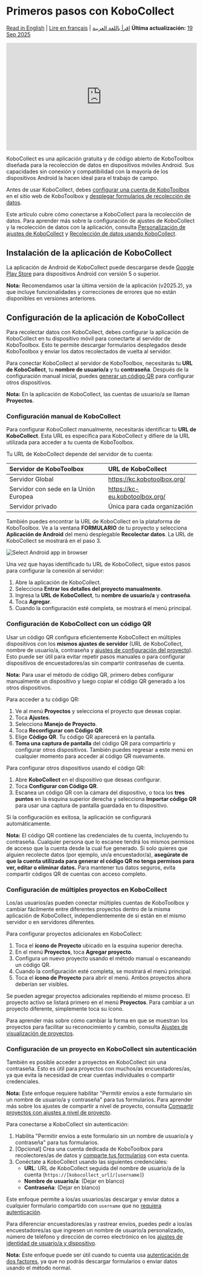 # Primeros pasos con KoboCollect
<a href="../kobocollect_on_android_latest.html">Read in English</a> | <a href="../fr/kobocollect_on_android_latest.html">Lire en français</a> | <a href="../ar/kobocollect_on_android_latest.html">اقرأ باللغة العربية</a>
**Última actualización:** <a href="https://github.com/kobotoolbox/docs/blob/562abda7896f1c80c1863f158d61432fa915a52f/source/kobocollect_on_android_latest.md" class="reference">19 Sep 2025</a>

<iframe src="https://www.youtube.com/embed/qC2Bz8jZkIM?si=xSyTOxOMR6nE8tum" style="width: 100%; aspect-ratio: 16 / 9; height: auto; border: 0;" title="YouTube video player" frameborder="0" allow="accelerometer; autoplay; clipboard-write; encrypted-media; gyroscope; picture-in-picture; web-share" allowfullscreen></iframe>

KoboCollect es una aplicación gratuita y de código abierto de KoboToolbox diseñada para la recolección de datos en dispositivos móviles Android. Sus capacidades sin conexión y compatibilidad con la mayoría de los dispositivos Android la hacen ideal para el trabajo de campo.

Antes de usar KoboCollect, debes [configurar una cuenta de KoboToolbox](https://support.kobotoolbox.org/creating_account.html) en el sitio web de KoboToolbox y [desplegar formularios de recolección de datos](https://support.kobotoolbox.org/quick_start.html).

<p class="note">
    Este artículo cubre cómo conectarse a KoboCollect para la recolección de datos. Para aprender más sobre la configuración de ajustes de KoboCollect y la recolección de datos con la aplicación, consulta <a href="https://support.kobotoolbox.org/kobocollect_settings.html">Personalización de ajustes de KoboCollect</a> y <a href="https://support.kobotoolbox.org/data_collection_kobocollect.html">Recolección de datos usando KoboCollect</a>.
</p>

## Instalación de la aplicación de KoboCollect

La aplicación de Android de KoboCollect puede descargarse desde [Google Play Store](https://play.google.com/store/apps/details?id=org.koboc.collect.android) para dispositivos Android con versión 5 o superior.

<p class="note">
    <strong>Nota:</strong> Recomendamos usar la última versión de la aplicación (v2025.2), ya que incluye funcionalidades y correcciones de errores que no están disponibles en versiones anteriores.
</p>

## Configuración de la aplicación de KoboCollect

Para recolectar datos con KoboCollect, debes configurar la aplicación de KoboCollect en tu dispositivo móvil para conectarte al servidor de KoboToolbox. Esto te permite descargar formularios desplegados desde KoboToolbox y enviar los datos recolectados de vuelta al servidor.

Para conectar KoboCollect al servidor de KoboToolbox, necesitarás tu **URL de KoboCollect**, tu **nombre de usuario/a** y tu **contraseña**. Después de la configuración manual inicial, puedes [generar un código QR](https://support.kobotoolbox.org/kobocollect_on_android_latest.html#setting-up-kobocollect-with-a-qr-code) para configurar otros dispositivos.

<p class="note">
    <strong>Nota:</strong> En la aplicación de KoboCollect, las cuentas de usuario/a se llaman <strong>Proyectos</strong>.
</p>

### Configuración manual de KoboCollect
Para configurar KoboCollect manualmente, necesitarás identificar tu **URL de KoboCollect**. Esta URL es específica para KoboCollect y difiere de la URL utilizada para acceder a tu cuenta de KoboToolbox.

Tu URL de KoboCollect depende del servidor de tu cuenta:

| **Servidor de KoboToolbox**    | **URL de KoboCollect**                     |
| :----------------- | :--------------------------------------------- |
| Servidor Global               | https://kc.kobotoolbox.org/ |
| Servidor con sede en la Unión Europea      | https://kc-eu.kobotoolbox.org/ |
| Servidor privado           | Única para cada organización            |

También puedes encontrar la URL de KoboCollect en la plataforma de KoboToolbox. Ve a la ventana **FORMULARIO** de tu proyecto y selecciona **Aplicación de Android** del menú desplegable **Recolectar datos**. La URL de KoboCollect se mostrará en el paso 3.

![Select Android app in browser](images/kobocollect_on_android_latest/select_android_app_in_browser.png)

Una vez que hayas identificado tu URL de KoboCollect, sigue estos pasos para configurar la conexión al servidor:

1. Abre la aplicación de KoboCollect.
2. Selecciona **Entrar los detalles del proyecto manualmente**.
3. Ingresa la **URL de KoboCollect**, tu **nombre de usuario/a** y **contraseña**.
4. Toca **Agregar**.
5. Cuando la configuración esté completa, se mostrará el menú principal.

### Configuración de KoboCollect con un código QR

Usar un código QR configura eficientemente KoboCollect en múltiples dispositivos con los **mismos ajustes de servidor** (URL de KoboCollect, nombre de usuario/a, contraseña y <a href="https://support.kobotoolbox.org/kobocollect_settings.html">ajustes de configuración del proyecto</a>). Esto puede ser útil para evitar repetir pasos manuales o para configurar dispositivos de encuestadores/as sin compartir contraseñas de cuenta.

<p class="note">
    <strong>Nota:</strong> Para usar el método de código QR, primero debes configurar manualmente un dispositivo y luego copiar el código QR generado a los otros dispositivos.
</p>

Para acceder a tu código QR:

1. Ve al menú **Proyectos** y selecciona el proyecto que deseas copiar.
2. Toca **Ajustes**.
3. Selecciona **Manejo de Proyecto**.
4. Toca **Reconfigurar con Código QR**.
5. Elige **Código QR**. Tu código QR aparecerá en la pantalla.
6. **Toma una captura de pantalla** del código QR para compartirlo y configurar otros dispositivos. También puedes regresar a este menú en cualquier momento para acceder al código QR nuevamente.

Para configurar otros dispositivos usando el código QR:

1. Abre **KoboCollect** en el dispositivo que deseas configurar.
2. Toca **Configurar con Código QR**.
3. Escanea un código QR con la cámara del dispositivo, o toca los <i class="k-icon-more"></i> **tres puntos** en la esquina superior derecha y selecciona **Importar código QR** para usar una captura de pantalla guardada en tu dispositivo.

Si la configuración es exitosa, la aplicación se configurará automáticamente.

<p class="note">
    <strong>Nota:</strong> El código QR contiene las credenciales de tu cuenta, incluyendo tu contraseña. Cualquier persona que lo escanee tendrá los mismos permisos de acceso que la cuenta desde la cual fue generado. Si solo quieres que alguien recolecte datos (por ejemplo, un/a encuestador/a), <strong>asegúrate de que la cuenta utilizada para generar el código QR no tenga permisos para ver, editar o eliminar datos.</strong> Para mantener tus datos seguros, evita compartir códigos QR de cuentas con acceso completo.
</p>

### Configuración de múltiples proyectos en KoboCollect

Los/as usuarios/as pueden conectar múltiples cuentas de KoboToolbox y cambiar fácilmente entre diferentes proyectos dentro de la misma aplicación de KoboCollect, independientemente de si están en el mismo servidor o en servidores diferentes.

Para configurar proyectos adicionales en KoboCollect:

1. Toca el **ícono de Proyecto** ubicado en la esquina superior derecha.
2. En el menú **Proyectos**, toca **Agregar proyecto**.
3. Configura un nuevo proyecto usando el método manual o escaneando un código QR.
4. Cuando la configuración esté completa, se mostrará el menú principal.
5. Toca el **ícono de Proyecto** para abrir el menú. Ambos proyectos ahora deberían ser visibles.

Se pueden agregar proyectos adicionales repitiendo el mismo proceso. El proyecto activo se listará primero en el menú **Proyectos**. Para cambiar a un proyecto diferente, simplemente toca su ícono.

<p class="note">
    Para aprender más sobre cómo cambiar la forma en que se muestran los proyectos para facilitar su reconocimiento y cambio, consulta <a href="https://support.kobotoolbox.org/kobocollect_settings.html#project-display-settings">Ajustes de visualización de proyectos</a>.
</p>

### Configuración de un proyecto en KoboCollect sin autenticación

También es posible acceder a proyectos en KoboCollect sin una contraseña. Esto es útil para proyectos con muchos/as encuestadores/as, ya que evita la necesidad de crear cuentas individuales o compartir credenciales.

<p class="note">
    <strong>Nota:</strong> Este enfoque requiere habilitar "Permitir envíos a este formulario sin un nombre de usuario/a y contraseña" para tus formularios. Para aprender más sobre los ajustes de compartir a nivel de proyecto, consulta <a href="https://support.kobotoolbox.org/project_sharing_settings.html">Compartir proyectos con ajustes a nivel de proyecto</a>.
</p>

Para conectarse a KoboCollect sin autenticación:
1. Habilita "Permitir envíos a este formulario sin un nombre de usuario/a y contraseña" para tus formularios.
2. [Opcional] Crea una cuenta dedicada de KoboToolbox para recolectores/as de datos y [comparte tus formularios](https://support.kobotoolbox.org/managing_permissions.html) con esta cuenta.
3. Conéctate a KoboCollect usando las siguientes credenciales:
    - **URL**: URL de KoboCollect seguida del nombre de usuario/a de la cuenta (`https://[kobocollect_url]/[username]`)
    - **Nombre de usuario/a**: (Dejar en blanco)
    - **Contraseña**: (Dejar en blanco)

Este enfoque permite a los/as usuarios/as descargar y enviar datos a cualquier formulario compartido con `username` que no [requiera autenticación](https://support.kobotoolbox.org/project_sharing_settings.html).

Para diferenciar encuestadores/as y rastrear envíos, puedes pedir a los/as encuestadores/as que ingresen un nombre de usuario/a personalizado, número de teléfono y dirección de correo electrónico en los [ajustes de identidad de usuario/a y dispositivo](https://support.kobotoolbox.org/kobocollect_settings.html#user-and-device-identity-settings).

<p class="note">
    <strong>Nota:</strong> Este enfoque puede ser útil cuando tu cuenta usa <a href="https://support.kobotoolbox.org/two_factor_authentication.html">autenticación de dos factores</a>, ya que no podrás descargar formularios o enviar datos usando el método normal.
</p>